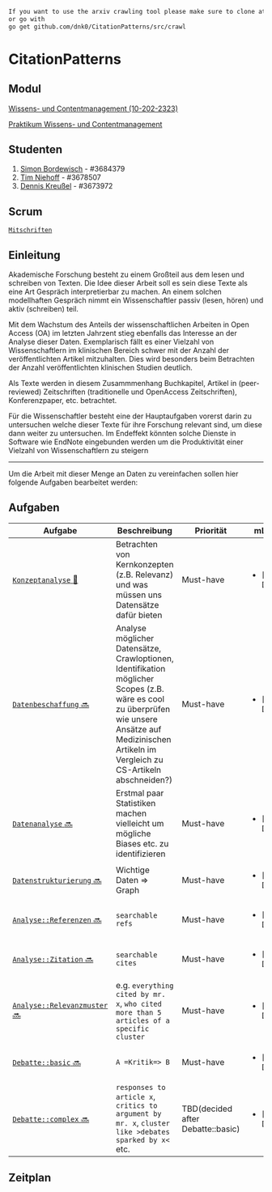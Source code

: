 ```diff
If you want to use the arxiv crawling tool please make sure to clone at $GOPATH/src/github.com/dnk0/
or go with
go get github.com/dnk0/CitationPatterns/src/crawl
```

# CitationPatterns

## Modul

[Wissens- und Contentmanagement (10-202-2323)](http://asv.informatik.uni-leipzig.de/moduls/1)

[Praktikum Wissens- und Contentmanagement](http://asv.informatik.uni-leipzig.de/de/courses/236)

## Studenten

1. [Simon Bordewisch](https://github.com/sic42) - #3684379
2. [Tim Niehoff](https://github.com/regexpr) - #3678507
3. [Dennis Kreußel](https://github.com/dnk0) - #3673972

## Scrum
[`Mitschriften`](scrum/index.md)
## Einleitung

Akademische Forschung besteht zu einem Großteil aus dem lesen und schreiben von Texten.
Die Idee dieser Arbeit soll es sein diese Texte als eine Art Gespräch interpretierbar zu machen.
An einem solchen modellhaften Gespräch nimmt ein Wissenschaftler passiv (lesen, hören) und aktiv (schreiben) teil.

Mit dem Wachstum des Anteils der wissenschaftlichen Arbeiten in Open Access (OA) im letzten Jahrzent stieg
ebenfalls das Interesse an der Analyse dieser Daten.
Exemplarisch fällt es einer Vielzahl von Wissenschaftlern im klinischen Bereich schwer mit der Anzahl der
veröffentlichten Artikel mitzuhalten. Dies wird besonders beim Betrachten der Anzahl veröffentlichten klinischen
Studien deutlich.

Als Texte werden in diesem Zusammmenhang Buchkapitel, Artikel in (peer-reviewed) Zeitschriften (traditionelle und OpenAccess Zeitschriften), Konferenzpaper, etc. betrachtet.

Für die Wissenschaftler besteht eine der Hauptaufgaben vorerst darin zu untersuchen welche dieser Texte für ihre Forschung relevant sind, um diese dann weiter zu untersuchen.
Im Endeffekt könnten solche Dienste in Software wie EndNote eingebunden werden um die Produktivität einer Vielzahl von Wissenschaftlern zu steigern

---
Um die Arbeit mit dieser Menge an Daten zu vereinfachen sollen hier folgende Aufgaben bearbeitet werden:

## Aufgaben

| Aufgabe | Beschreibung | Priorität | mList|
| --- | --- | --- | --- |
| [`Konzeptanalyse` :link:](doc/Konzeptanalyse.md) | Betrachten von Kernkonzepten (z.B. Relevanz) und was müssen uns Datensätze dafür bieten | Must-have | <ul><li>[ ] Done</li></ul>|
| [`Datenbeschaffung` :soon:]() | Analyse möglicher Datensätze, Crawloptionen, Identifikation möglicher Scopes (z.B. wäre es cool zu überprüfen wie unsere Ansätze auf Medizinischen Artikeln im Vergleich zu CS-Artikeln abschneiden?) | Must-have |<ul><li>[ ] Done</li></ul>|
| [`Datenanalyse` :soon:]() | Erstmal paar Statistiken machen vielleicht um mögliche Biases etc. zu identifizieren | Must-have |<ul><li>[ ] Done</li></ul>|
| [`Datenstrukturierung` :soon:]() | Wichtige Daten => Graph | Must-have |<ul><li>[ ] Done</li></ul>|
| [`Analyse::Referenzen` :soon:]() | `searchable refs` | Must-have |<ul><li>[ ] Done</li></ul>|
| [`Analyse::Zitation` :soon:]() | `searchable cites` | Must-have |<ul><li>[ ] Done</li></ul>|
| [`Analyse::Relevanzmuster` :soon:]() | e.g. `everything cited by mr. x`, `who cited more than 5 articles of a specific cluster` | Must-have |<ul><li>[ ] Done</li></ul>|
| [`Debatte::basic` :soon:]() | `A =Kritik=> B`  | Must-have |<ul><li>[ ] Done</li></ul>|
| [`Debatte::complex` :soon:]() | `responses to article x`, `critics to argument by mr. x`, `cluster like >debates sparked by x<` etc. | TBD(decided after Debatte::basic) |<ul><li>[ ] Done</li></ul>|

## Zeitplan
